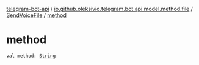 [telegram-bot-api](../../index.md) / [io.github.oleksivio.telegram.bot.api.model.method.file](../index.md) / [SendVoiceFile](index.md) / [method](./method.md)

# method

`val method: `[`String`](https://kotlinlang.org/api/latest/jvm/stdlib/kotlin/-string/index.html)